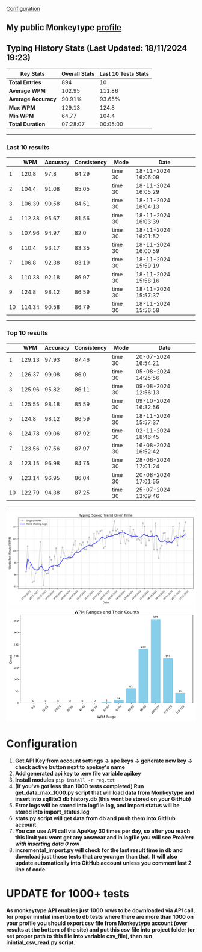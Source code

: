 
[Configuration](#configuration)
## My public Monkeytype [profile](https://monkeytype.com/profile/zp14)


        
## Typing History Stats (Last Updated: 18/11/2024 19:23)

| **Key Stats**               | **Overall Stats**       | **Last 10 Tests Stats**  |
|--------------------------|-------------------------|--------------------------|
| **Total Entries**        | 894           | 10                       |
| **Average WPM**          | 102.95           | 111.86    |
| **Average Accuracy**     | 90.91%          | 93.65%   |
| **Max WPM**              | 129.13               | 124.8        |
| **Min WPM**              | 64.77               | 104.4                        |
| **Total Duration**       | 07:28:07        | 00:05:00                        |


---

### Last 10 results

| | WPM | Accuracy | Consistency | Mode | Date |
| --- | --- | -------- | ----------- | ---- | --------- |
| 1 | 120.8 | 97.8 | 84.29 | time 30 | 18-11-2024 16:06:09 |
| 2 | 104.4 | 91.08 | 85.05 | time 30 | 18-11-2024 16:05:29 |
| 3 | 106.39 | 90.58 | 84.51 | time 30 | 18-11-2024 16:04:13 |
| 4 | 112.38 | 95.67 | 81.56 | time 30 | 18-11-2024 16:03:39 |
| 5 | 107.96 | 94.97 | 82.0 | time 30 | 18-11-2024 16:01:52 |
| 6 | 110.4 | 93.17 | 83.35 | time 30 | 18-11-2024 16:00:59 |
| 7 | 106.8 | 92.38 | 83.19 | time 30 | 18-11-2024 15:59:19 |
| 8 | 110.38 | 92.18 | 86.97 | time 30 | 18-11-2024 15:58:16 |
| 9 | 124.8 | 98.12 | 86.59 | time 30 | 18-11-2024 15:57:37 |
| 10 | 114.34 | 90.58 | 86.79 | time 30 | 18-11-2024 15:56:58 |


 --- 

### Top 10 results

| | WPM | Accuracy | Consistency | Mode | Date |
| --- | --- | -------- | ----------- | ---- | --------- |
| 1 | 129.13 | 97.93 | 87.46 | time 30 | 20-07-2024 16:54:21 |
| 2 | 126.37 | 99.08 | 86.0 | time 30 | 05-08-2024 14:25:56 |
| 3 | 125.96 | 95.82 | 86.11 | time 30 | 09-08-2024 12:56:13 |
| 4 | 125.55 | 98.18 | 85.59 | time 30 | 09-10-2024 16:32:56 |
| 5 | 124.8 | 98.12 | 86.59 | time 30 | 18-11-2024 15:57:37 |
| 6 | 124.78 | 99.06 | 87.92 | time 30 | 02-11-2024 18:46:45 |
| 7 | 123.56 | 97.56 | 87.97 | time 30 | 16-08-2024 16:52:42 |
| 8 | 123.15 | 96.98 | 84.75 | time 30 | 28-06-2024 17:01:24 |
| 9 | 123.14 | 96.95 | 86.04 | time 30 | 20-08-2024 17:01:55 |
| 10 | 122.79 | 94.38 | 87.25 | time 30 | 25-07-2024 13:09:46 |


 --- 


        
![speed trend](typing_speed_trend.png)
![counted chart](count_tests.png)
# Configuration

1. **Get API Key from account settings -> ape keys -> generate new key -> check active button next to apekey's name**
2. **Add generated api key to .env file variable apikey**
3. **Install modules** `pip install -r req.txt`
3. **(If you've got less than 1000 tests completed) Run get_data_max_1000.py script that will load data from [Monkeytype](https://monkeytype.com/) and insert into sqllite3 db history.db (this wont be stored on your GitHub)**
4. **Error logs will be stored into logfile.log, and import status will be stored into import_status.log**
5. **stats.py script will get data from db and push them into GitHub account**
6. **You can use API call via ApeKey 30 times per day, so after you reach this limit you wont get any answear and in logfile you will see *Problem with inserting data 0* row**
7. **incremental_import.py will check for the last result time in db and download just those tests that are younger than that. It will also update automatically into GitHub account unless you comment last 2 line of code.**

# UPDATE for 1000+ tests
    
**As monkeytype API enables just 1000 rows to be downloaded via API call, for proper inintial insertion to db tests where there are more than 1000 on your profile
you should export csv file from [Monkeytype account](https://monkeytype.com/account) (over results at the bottom of the site)
and put this csv file into project folder (or set proper path to this file into variable csv_file), then run inintial_csv_read.py script.**
    